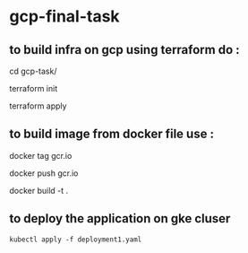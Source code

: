 # gcp-final-task


## to build infra on gcp using terraform do :
  cd gcp-task/

 terraform init

 terraform apply
 
 ## to build image from docker file use :

  docker tag gcr.io
  
  docker push gcr.io
  
  docker build -t .

 ## to deploy the application on gke cluser
    kubectl apply -f deployment1.yaml
